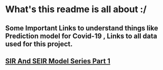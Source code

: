# What's this readme is all about :/

## Some Important Links to understand things like Prediction model for Covid-19 , Links to all data used for this project.
## [SIR And SEIR Model Series Part 1](https://towardsdatascience.com/infectious-disease-modelling-part-i-understanding-sir-28d60e29fdfc)


